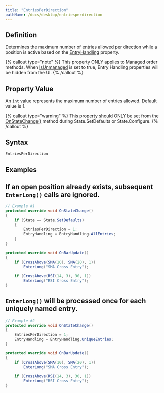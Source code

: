 ```yaml
---
title: "EntriesPerDirection"
pathName: /docs/desktop/entriesperdirection
---
```


## Definition

Determines the maximum number of entries allowed per direction while a position is active based on the [EntryHandling](/docs/desktop/entryhandling) property.

{% callout type="note" %}
This property ONLY applies to Managed order methods. When [IsUnmanaged](/docs/desktop/isunmanaged) is set to true, Entry Handling properties will be hidden from the UI.
{% /callout %}

## Property Value

An `int` value represents the maximum number of entries allowed. Default value is 1.

{% callout type="warning" %}
This property should ONLY be set from the [OnStateChange()](/docs/desktop/onstatechange) method during State.SetDefaults or State.Configure.
{% /callout %}

## Syntax

```csharp
EntriesPerDirection
```

## Examples

## If an open position already exists, subsequent `EnterLong()` calls are ignored.

```csharp
// Example #1
protected override void OnStateChange()
{
    if (State == State.SetDefaults)
    {
        EntriesPerDirection = 1;
        EntryHandling = EntryHandling.AllEntries;
    }
}

protected override void OnBarUpdate()
{
    if (CrossAbove(SMA(10), SMA(20), 1))
        EnterLong("SMA Cross Entry");
    
    if (CrossAbove(RSI(14, 3), 30, 1))
        EnterLong("RSI Cross Entry");
}
```

## `EnterLong()` will be processed once for each uniquely named entry.

```csharp
// Example #2
protected override void OnStateChange()
{
    EntriesPerDirection = 1;
    EntryHandling = EntryHandling.UniqueEntries;
}

protected override void OnBarUpdate()
{
    if (CrossAbove(SMA(10), SMA(20), 1))
        EnterLong("SMA Cross Entry");
    
    if (CrossAbove(RSI(14, 3), 30, 1))
        EnterLong("RSI Cross Entry");
}
```

